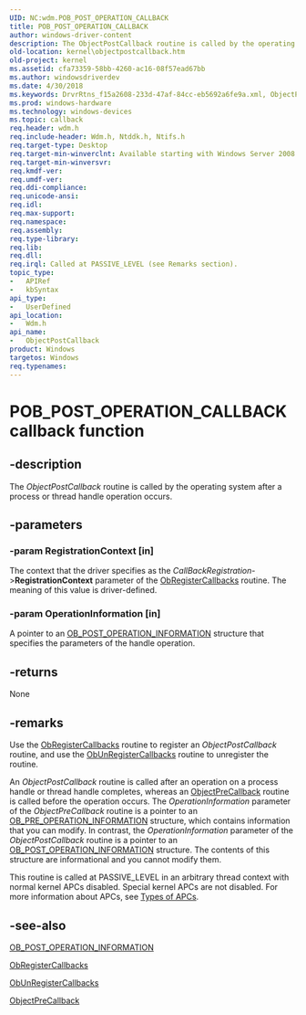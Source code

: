 ```yaml
---
UID: NC:wdm.POB_POST_OPERATION_CALLBACK
title: POB_POST_OPERATION_CALLBACK
author: windows-driver-content
description: The ObjectPostCallback routine is called by the operating system after a process or thread handle operation occurs.
old-location: kernel\objectpostcallback.htm
old-project: kernel
ms.assetid: cfa73359-58bb-4260-ac16-08f57ead67bb
ms.author: windowsdriverdev
ms.date: 4/30/2018
ms.keywords: DrvrRtns_f15a2608-233d-47af-84cc-eb5692a6fe9a.xml, ObjectPostCallback, ObjectPostCallback callback function [Kernel-Mode Driver Architecture], POB_POST_OPERATION_CALLBACK, POB_POST_OPERATION_CALLBACK callback, kernel.objectpostcallback, wdm/ObjectPostCallback
ms.prod: windows-hardware
ms.technology: windows-devices
ms.topic: callback
req.header: wdm.h
req.include-header: Wdm.h, Ntddk.h, Ntifs.h
req.target-type: Desktop
req.target-min-winverclnt: Available starting with Windows Server 2008.
req.target-min-winversvr: 
req.kmdf-ver: 
req.umdf-ver: 
req.ddi-compliance: 
req.unicode-ansi: 
req.idl: 
req.max-support: 
req.namespace: 
req.assembly: 
req.type-library: 
req.lib: 
req.dll: 
req.irql: Called at PASSIVE_LEVEL (see Remarks section).
topic_type:
-	APIRef
-	kbSyntax
api_type:
-	UserDefined
api_location:
-	Wdm.h
api_name:
-	ObjectPostCallback
product: Windows
targetos: Windows
req.typenames: 
---
```


# POB_POST_OPERATION_CALLBACK callback function


## -description


The <i>ObjectPostCallback</i> routine is called by the operating system after a process or thread handle operation occurs.


## -parameters




### -param RegistrationContext [in]

The context that the driver specifies as the <i>CallBackRegistration</i>-&gt;<b>RegistrationContext</b> parameter of the <a href="https://msdn.microsoft.com/library/windows/hardware/ff558692">ObRegisterCallbacks</a> routine. The meaning of this value is driver-defined.


### -param OperationInformation [in]

A pointer to an <a href="https://msdn.microsoft.com/library/windows/hardware/ff558723">OB_POST_OPERATION_INFORMATION</a> structure that specifies the parameters of the handle operation.


## -returns



None




## -remarks



Use the <a href="https://msdn.microsoft.com/library/windows/hardware/ff558692">ObRegisterCallbacks</a> routine to register an <i>ObjectPostCallback</i> routine, and use the <a href="https://msdn.microsoft.com/library/windows/hardware/ff558712">ObUnRegisterCallbacks</a> routine to unregister the routine.

An <i>ObjectPostCallback</i> routine is called after an operation on a process handle or thread handle completes, whereas an <a href="https://msdn.microsoft.com/library/windows/hardware/ff557745">ObjectPreCallback</a> routine is called before the operation occurs. The <i>OperationInformation</i> parameter of the <i>ObjectPreCallback</i> routine is a pointer to an <a href="https://msdn.microsoft.com/library/windows/hardware/ff558729">OB_PRE_OPERATION_INFORMATION</a> structure, which contains information that you can modify. In contrast, the <i>OperationInformation</i> parameter of the <i>ObjectPostCallback</i> routine is a pointer to an <a href="https://msdn.microsoft.com/library/windows/hardware/ff558723">OB_POST_OPERATION_INFORMATION</a> structure. The contents of this structure are informational and you cannot modify them.

This routine is called at PASSIVE_LEVEL in an arbitrary thread context with normal kernel APCs disabled. Special kernel APCs are not disabled. For more information about APCs, see <a href="https://msdn.microsoft.com/library/windows/hardware/ff564853">Types of APCs</a>.




## -see-also




<a href="https://msdn.microsoft.com/library/windows/hardware/ff558723">OB_POST_OPERATION_INFORMATION</a>



<a href="https://msdn.microsoft.com/library/windows/hardware/ff558692">ObRegisterCallbacks</a>



<a href="https://msdn.microsoft.com/library/windows/hardware/ff558712">ObUnRegisterCallbacks</a>



<a href="https://msdn.microsoft.com/library/windows/hardware/ff557745">ObjectPreCallback</a>
 

 

